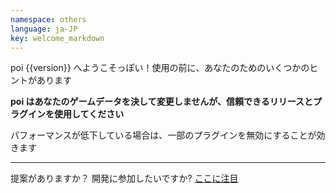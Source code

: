 ```yaml
---
namespace: others
language: ja-JP
key: welcome_markdown
---
```

poi {{version}} へようこそっぽい！使用の前に、あなたのためのいくつかのヒントがあります

__poi はあなたのゲームデータを決して変更しませんが、信頼できるリリースとプラグインを使用してください__

パフォーマンスが低下している場合は、一部のプラグインを無効にすることが効きます

-----

提案がありますか？ 開発に参加したいですか? [ここに注目](https://github.com/poooi/poi)
